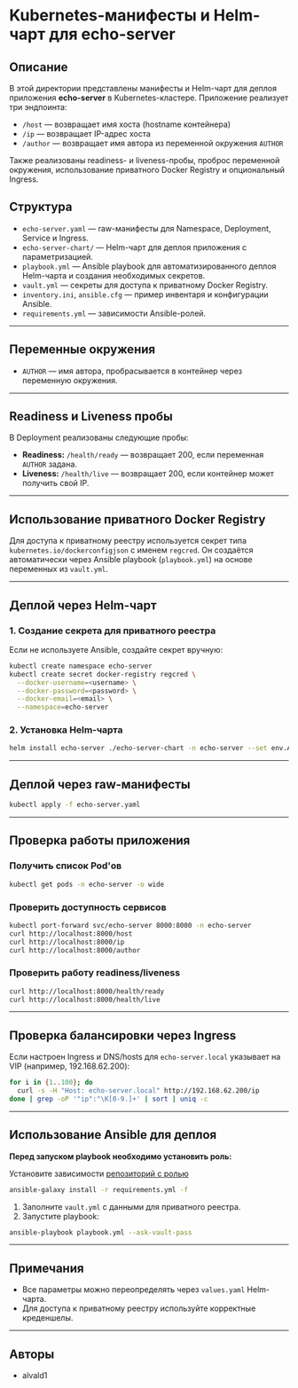 # Kubernetes-манифесты и Helm-чарт для echo-server

## Описание

В этой директории представлены манифесты и Helm-чарт для деплоя приложения **echo-server** в Kubernetes-кластере. Приложение реализует три эндпоинта:
- `/host` — возвращает имя хоста (hostname контейнера)
- `/ip` — возвращает IP-адрес хоста
- `/author` — возвращает имя автора из переменной окружения `AUTHOR`

Также реализованы readiness- и liveness-пробы, проброс переменной окружения, использование приватного Docker Registry и опциональный Ingress.

## Структура

- `echo-server.yaml` — raw-манифесты для Namespace, Deployment, Service и Ingress.
- `echo-server-chart/` — Helm-чарт для деплоя приложения с параметризацией.
- `playbook.yml` — Ansible playbook для автоматизированного деплоя Helm-чарта и создания необходимых секретов.
- `vault.yml` — секреты для доступа к приватному Docker Registry.
- `inventory.ini`, `ansible.cfg` — пример инвентаря и конфигурации Ansible.
- `requirements.yml` — зависимости Ansible-ролей.

---

## Переменные окружения

- `AUTHOR` — имя автора, пробрасывается в контейнер через переменную окружения.

---

## Readiness и Liveness пробы

В Deployment реализованы следующие пробы:
- **Readiness:** `/health/ready` — возвращает 200, если переменная `AUTHOR` задана.
- **Liveness:** `/health/live` — возвращает 200, если контейнер может получить свой IP.

---

## Использование приватного Docker Registry

Для доступа к приватному реестру используется секрет типа `kubernetes.io/dockerconfigjson` с именем `regcred`. Он создаётся автоматически через Ansible playbook (`playbook.yml`) на основе переменных из `vault.yml`.

---

## Деплой через Helm-чарт

### 1. Создание секрета для приватного реестра

Если не используете Ansible, создайте секрет вручную:

```bash
kubectl create namespace echo-server
kubectl create secret docker-registry regcred \
  --docker-username=<username> \
  --docker-password=<password> \
  --docker-email=<email> \
  --namespace=echo-server
```

### 2. Установка Helm-чарта

```bash
helm install echo-server ./echo-server-chart -n echo-server --set env.AUTHOR="Ваше Имя"
```

---

## Деплой через raw-манифесты

```bash
kubectl apply -f echo-server.yaml
```

---

## Проверка работы приложения

### Получить список Pod'ов

```bash
kubectl get pods -n echo-server -o wide
```

### Проверить доступность сервисов

```bash
kubectl port-forward svc/echo-server 8000:8000 -n echo-server
curl http://localhost:8000/host
curl http://localhost:8000/ip
curl http://localhost:8000/author
```

### Проверить работу readiness/liveness

```bash
curl http://localhost:8000/health/ready
curl http://localhost:8000/health/live
```

---

## Проверка балансировки через Ingress

Если настроен Ingress и DNS/hosts для `echo-server.local` указывает на VIP (например, 192.168.62.200):

```bash
for i in {1..100}; do
  curl -s -H "Host: echo-server.local" http://192.168.62.200/ip
done | grep -oP '"ip":"\K[0-9.]+' | sort | uniq -c
```

---

## Использование Ansible для деплоя

**Перед запуском playbook необходимо установить роль:**

Установите зависимости [репозиторий с ролью](https://github.com/Alvald1/k8s_cluster_role)
   ```bash
   ansible-galaxy install -r requirements.yml -f
   ```


1. Заполните `vault.yml` с данными для приватного реестра.
2. Запустите playbook:
  ```bash
  ansible-playbook playbook.yml --ask-vault-pass
  ```

---

## Примечания

- Все параметры можно переопределять через `values.yaml` Helm-чарта.
- Для доступа к приватному реестру используйте корректные креденшелы.

---

## Авторы

- alvald1
